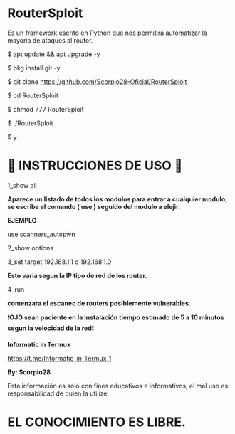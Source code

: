 # RouterSploit
Es un framework escrito en Python que nos permitirá automatizar la mayoría de ataques al router.

$ apt update && apt upgrade -y

$ pkg install git -y

$ git clone https://github.com/Scorpio28-Oficial/RouterSploit

$ cd RouterSploit

$ chmod 777 RouterSploit

$ ./RouterSploit

$ y

# 🦂 INSTRUCCIONES DE USO 🦂

1_show all

__Aparece un listado de todos los modulos para entrar a cualquier modulo, se escribe el comando ( use ) seguido del modulo a elejir.__

__EJEMPLO__

use scanners_autopwn

2_show options

3_set target 192.168.1.1 o 192.168.1.0


__Esto varia segun la IP tipo de red de los router.__

4_run

__comenzara el escaneo de routers posiblemente vulnerables.__

__❗OJO sean paciente en la instalación tiempo estimado de 5 a 10 minutos segun la velocidad de la red❗__

__Informatic in Termux__

https://t.me/Informatic_in_Termux_1

__By: Scorpio28__

Esta información es solo con fines educativos e informativos, el mal uso es responsabilidad de quien la utilize.

# EL CONOCIMIENTO ES LIBRE.
